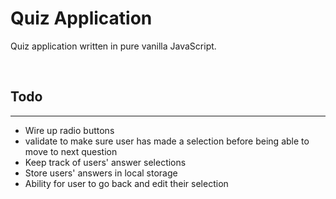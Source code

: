 # Quiz Application

Quiz application written in pure vanilla JavaScript.

<br/>

## Todo
---
- Wire up radio buttons
- validate to make sure user has made a selection before being able to move to next question
- Keep track of users' answer selections
- Store users' answers in local storage
- Ability for user to go back and edit their selection

